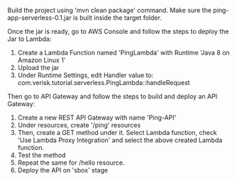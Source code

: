 Build the project using 'mvn clean package' command. 
Make sure the ping-app-serverless-0.1.jar is built inside the target folder.

Once the jar is ready, go to AWS Console and follow the steps to deploy the Jar to Lambda:

1. Create a Lambda Function named 'PingLambda' with Runtime 'Java 8 on Amazon Linux 1'
2. Upload the jar
3. Under Runtime Settings, edit Handler value to: com.verisk.tutorial.serverless.PingLambda::handleRequest

Then go to API Gateway and follow the steps to build and deploy an API Gateway:

1. Create a new REST API Gateway with name 'Ping-API'
2. Under resources, create '/ping' resources
3. Then, create a GET method under it. Select Lambda function, check 'Use Lambda Proxy Integration' and select the above created Lambda function.
4. Test the method
5. Repeat the same for /hello resource.
6. Deploy the API on 'sbox' stage

